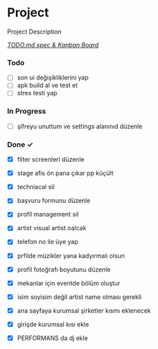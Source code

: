 # Project

Project Description

<em>[TODO.md spec & Kanban Board](https://bit.ly/3fCwKfM)</em>

### Todo

- [ ] son ui değişikliklerini yap  
- [ ] apk build al ve test et  
- [ ] stres testi yap  

### In Progress

- [ ] şifreyu unuttum ve settings alanınıd düzenle  

### Done ✓

- [x] filter screenleri düzenle  
- [x] stage afis ön pana çıkar pp küçült  
- [x] techniacal sil  
- [x] başvuru formunu düzenle  
- [x] profil management sil  
- [x] artist visual artist oalcak  
- [x] telefon no ile üye yap  
- [x] prfilde müzikler yana kadyırmalı olsun  
- [x] profil fotoğrafı boyutunu düzenle  
- [x] mekanlar için eventde bölüm oluştur  
- [x] isim soyisim değil artist name olması gerekli  
- [x] ana sayfaya kurumsal şirketler kısmı eklenecek  
- [x] girişde kurumsal kısı ekle  
- [x] PERFORMANS da dj ekle  


